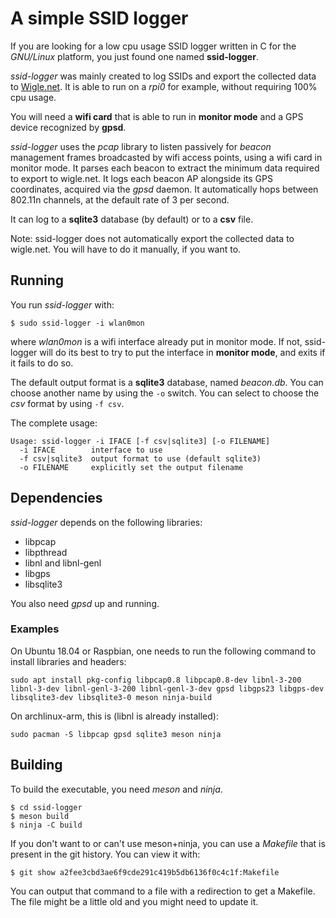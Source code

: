 # A simple SSID logger
If you are looking for a low cpu usage SSID logger written in C for the *GNU/Linux* platform, you just found one named **ssid-logger**.

*ssid-logger* was mainly created to log SSIDs and export the collected data to [Wigle.net](https://wigle.net). It is able to run on a *rpi0* for example, without requiring 100% cpu usage.

You will need a **wifi card** that is able to run in **monitor mode** and a GPS device recognized by **gpsd**.

*ssid-logger* uses the *pcap* library to listen passively for *beacon* management frames broadcasted by wifi access points, using a wifi card in monitor mode. It parses each beacon to extract the minimum data required to export to wigle.net. It logs each beacon AP alongside its GPS coordinates, acquired via the *gpsd* daemon. It automatically hops between 802.11n channels, at the default rate of 3 per second.

It can log to a **sqlite3** database (by default) or to a **csv** file.

Note: ssid-logger does not automatically export the collected data to wigle.net. You will have to do it manually, if you want to.

## Running
You run *ssid-logger* with:

    $ sudo ssid-logger -i wlan0mon

where *wlan0mon* is a wifi interface already put in monitor mode. If not, ssid-logger will do its best to try to put the interface in **monitor mode**, and exits if it fails to do so.

The default output format is a **sqlite3** database, named *beacon.db*. You can choose another name by using the `-o` switch.
You can select to choose the *csv* format by using `-f csv`.

The complete usage:

    Usage: ssid-logger -i IFACE [-f csv|sqlite3] [-o FILENAME]
      -i IFACE        interface to use
      -f csv|sqlite3  output format to use (default sqlite3)
      -o FILENAME     explicitly set the output filename

## Dependencies
*ssid-logger* depends on the following libraries:

  - libpcap
  - libpthread
  - libnl and libnl-genl
  - libgps
  - libsqlite3

You also need *gpsd* up and running.

### Examples
On Ubuntu 18.04 or Raspbian, one needs to run the following command to install libraries and headers:

    sudo apt install pkg-config libpcap0.8 libpcap0.8-dev libnl-3-200 libnl-3-dev libnl-genl-3-200 libnl-genl-3-dev gpsd libgps23 libgps-dev libsqlite3-dev libsqlite3-0 meson ninja-build

On archlinux-arm, this is (libnl is already installed):

    sudo pacman -S libpcap gpsd sqlite3 meson ninja

## Building
To build the executable, you need *meson* and *ninja*.

    $ cd ssid-logger
    $ meson build
    $ ninja -C build

If you don't want to or can't use meson+ninja, you can use a *Makefile* that is present in the git history.
You can view it with:

    $ git show a2fee3cbd3ae6f9cde291c419b5db6136f0c4c1f:Makefile

You can output that command to a file with a redirection to get a Makefile. The file might be a little old and you might need to update it.
